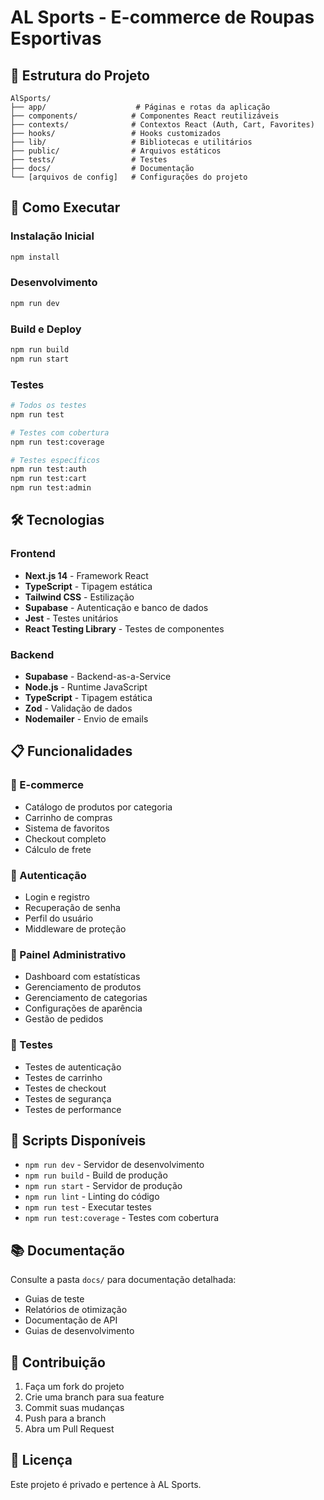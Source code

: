 # AL Sports - E-commerce de Roupas Esportivas

## 📁 Estrutura do Projeto

```
AlSports/
├── app/                    # Páginas e rotas da aplicação
├── components/            # Componentes React reutilizáveis
├── contexts/              # Contextos React (Auth, Cart, Favorites)
├── hooks/                 # Hooks customizados
├── lib/                   # Bibliotecas e utilitários
├── public/                # Arquivos estáticos
├── tests/                 # Testes
├── docs/                  # Documentação
└── [arquivos de config]   # Configurações do projeto
```

## 🚀 Como Executar

### Instalação Inicial
```bash
npm install
```

### Desenvolvimento
```bash
npm run dev
```

### Build e Deploy
```bash
npm run build
npm run start
```

### Testes
```bash
# Todos os testes
npm run test

# Testes com cobertura
npm run test:coverage

# Testes específicos
npm run test:auth
npm run test:cart
npm run test:admin
```

## 🛠️ Tecnologias

### Frontend
- **Next.js 14** - Framework React
- **TypeScript** - Tipagem estática
- **Tailwind CSS** - Estilização
- **Supabase** - Autenticação e banco de dados
- **Jest** - Testes unitários
- **React Testing Library** - Testes de componentes

### Backend
- **Supabase** - Backend-as-a-Service
- **Node.js** - Runtime JavaScript
- **TypeScript** - Tipagem estática
- **Zod** - Validação de dados
- **Nodemailer** - Envio de emails

## 📋 Funcionalidades

### 🛒 E-commerce
- Catálogo de produtos por categoria
- Carrinho de compras
- Sistema de favoritos
- Checkout completo
- Cálculo de frete

### 👤 Autenticação
- Login e registro
- Recuperação de senha
- Perfil do usuário
- Middleware de proteção

### 🎨 Painel Administrativo
- Dashboard com estatísticas
- Gerenciamento de produtos
- Gerenciamento de categorias
- Configurações de aparência
- Gestão de pedidos

### 🧪 Testes
- Testes de autenticação
- Testes de carrinho
- Testes de checkout
- Testes de segurança
- Testes de performance

## 🔧 Scripts Disponíveis

- `npm run dev` - Servidor de desenvolvimento
- `npm run build` - Build de produção
- `npm run start` - Servidor de produção
- `npm run lint` - Linting do código
- `npm run test` - Executar testes
- `npm run test:coverage` - Testes com cobertura

## 📚 Documentação

Consulte a pasta `docs/` para documentação detalhada:
- Guias de teste
- Relatórios de otimização
- Documentação de API
- Guias de desenvolvimento

## 🤝 Contribuição

1. Faça um fork do projeto
2. Crie uma branch para sua feature
3. Commit suas mudanças
4. Push para a branch
5. Abra um Pull Request

## 📄 Licença

Este projeto é privado e pertence à AL Sports.
